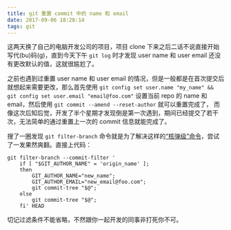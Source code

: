 ```yaml
---
title: git 重置 commit 中的 name 和 email
date: 2017-09-06 18:28:14
tags: git
---
```


这两天换了自己的电脑开发公司的项目，项目 clone 下来之后二话不说直接开始写代(bu)码(g)，直到今天下午 `git log` 时才发现 user name 和 user email 还没有更改默认的值，这就很尴尬了。

之前也遇到过重置 user name 和 user email 的情况，但是一般都是在首次提交后就想起来需要更改，那么首先使用 `git config set user.name "my_name" && git config set user.email "email@foo.com"` 设置当前 repo 的 name 和 email，然后使用 `git commit --amend --reset-author` 就可以重置完成了， 而像这次后知后觉，开发了半个星期才发现倒是第一次遇到，期间已经提交了若干次，无法简单的通过重置上一次的 commit 信息就能完成了。

搜了一圈发现 `git filter-branch` 命令就是为了解决这样的[“核弹级”命令](https://git-scm.com/book/en/v2/Git-Tools-Rewriting-History)，尝试了一发果然爽翻。直接上代码：

```shell
git filter-branch --commit-filter '
	if [ "$GIT_AUTHOR_NAME" = 'origin_name' ];
	then
		GIT_AUTHOR_NAME="new_name"; 		
		GIT_AUTHOR_EMAIL="new_email@foo.com"; 
		git commit-tree "$@"; 
	else
		git commit-tree "$@"; 
	fi' HEAD
```

切记过滤条件不能省略，不然跟你一起开发的同事非打死你不可。
